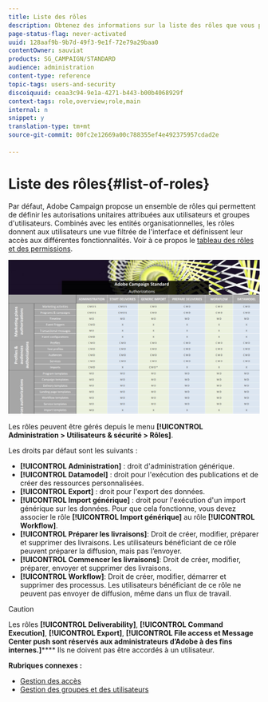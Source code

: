```yaml
---
title: Liste des rôles
description: Obtenez des informations sur la liste des rôles que vous pouvez affecter à vos utilisateurs.
page-status-flag: never-activated
uuid: 128aaf9b-9b7d-49f3-9e1f-72e79a29baa0
contentOwner: sauviat
products: SG_CAMPAIGN/STANDARD
audience: administration
content-type: reference
topic-tags: users-and-security
discoiquuid: ceaa3c94-9e1a-4271-b443-b00b4068929f
context-tags: role,overview;role,main
internal: n
snippet: y
translation-type: tm+mt
source-git-commit: 00fc2e12669a00c788355ef4e492375957cdad2e

---
```



# Liste des rôles{#list-of-roles}

Par défaut, Adobe Campaign propose un ensemble de rôles qui permettent de définir les autorisations unitaires attribuées aux utilisateurs et groupes d'utilisateurs. Combinés avec les entités organisationnelles, les rôles donnent aux utilisateurs une vue filtrée de l'interface et définissent leur accès aux différentes fonctionnalités. Voir à ce propos le [tableau des rôles et des permissions](https://docs.campaign.adobe.com/doc/standard/en/Technotes/AdobeCampaign-ACSRights.pdf).

[![image](/help/administration/using/assets/user_management_3.png)](https://docs.campaign.adobe.com/doc/standard/en/Technotes/AdobeCampaign-ACSRights.pdf)

Les rôles peuvent être gérés depuis le menu **[!UICONTROL Administration &gt; Utilisateurs &amp; sécurité &gt; Rôles]**.

Les droits par défaut sont les suivants :

* **[!UICONTROL Administration]** : droit d'administration générique.
* **[!UICONTROL Datamodel]** : droit pour l'exécution des publications et de créer des ressources personnalisées.
* **[!UICONTROL Export]** : droit pour l'export des données.
* **[!UICONTROL Import générique]** : droit pour l'exécution d'un import générique sur les données. Pour que cela fonctionne, vous devez associer le rôle **[!UICONTROL Import générique]** au rôle **[!UICONTROL Workflow]**.
* **[!UICONTROL Préparer les livraisons]**: Droit de créer, modifier, préparer et supprimer des livraisons. Les utilisateurs bénéficiant de ce rôle peuvent préparer la diffusion, mais pas l’envoyer.
* **[!UICONTROL Commencer les livraisons]**: Droit de créer, modifier, préparer, envoyer et supprimer des livraisons.
* **[!UICONTROL Workflow]**: Droit de créer, modifier, démarrer et supprimer des processus. Les utilisateurs bénéficiant de ce rôle ne peuvent pas envoyer de diffusion, même dans un flux de travail.

>[!CAUTION]
>
>Les rôles **[!UICONTROL Deliverability]**, **[!UICONTROL Command Execution]**, **[!UICONTROL Export]**, **[!UICONTROL File access et Message Center push sont réservés aux administrateurs d’Adobe à des fins internes.]****** Ils ne doivent pas être accordés à un utilisateur.

**Rubriques connexes :**

* [Gestion des accès](../../administration/using/about-access-management.md)
* [Gestion des groupes et des utilisateurs](../../administration/using/managing-groups-and-users.md)

